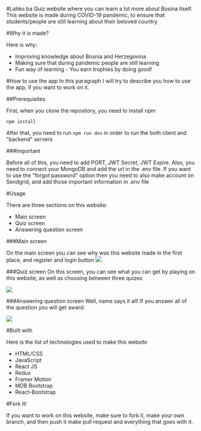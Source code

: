 #Lahko.ba
Quiz website where you can learn a lot more about Bosina itself. This website is made during COVID-19 pandemic, to ensure that students/people are still learning about their beloved country

#Why it is made?

Here is why: 
* Improving knowledge about Bosnia and Herzegovina
* Making sure that during pandemic people are still learning
* Fun way of learning - You earn trophies by doing good!

#How to use the app
In this paragraph I will try to describe you how to use the app, if you want to work on it.

##Prerequisites

First, when you clone the repository, you need to install npm

```npm install```

After that, you need to run ```npm run dev``` in order to run the both client and "backend" servers 

###Important

Before all of this, you need to add PORT, JWT Secret, JWT Expire. Also, you need to connect your MongoDB and add the url in the .env file. If you want to use the "forgot password" option
then you need to also make account on Sendgrid, and add those important information in .env file

#Usage

There are three sections on this website:
* Main screen
* Quiz screen
* Answering question screen

###Main screen 

On the main screen you can see why was this website made in the first place, and register and login button
![](https://media.giphy.com/media/BplHPRyzeg8V5ewcgq/giphy.gif)


###Quiz screen
On this screen, you can see what you can get by playing on this website, as well as choosing between three quizes

![](https://media.giphy.com/media/hadGkvvjRfeXJ1Gdy5/giphy.gif)


###Answering question screen
Well, name says it all! If you answer all of the question you will get award.

![](https://media.giphy.com/media/uoer0Iw5PSCOqITHPd/giphy.gif)

#Built with

Here is the list of technologies used to make this website

* HTML/CSS
* JavaScript
* React JS
* Redux
* Framer Motion
* MDB Bootstrap
* React-Bootstrap

#Fork it!

If you want to work on this website, make sure to fork it, make your own branch, and then push it make pull request and everything that goes with it. 
